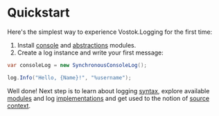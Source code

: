 # Quickstart

Here's the simplest way to experience Vostok.Logging for the first time:

1. Install [console](modules/console.md#source-and-packages) and [abstractions](modules/abstractions.md) modules.
2. Create a log instance and write your first message:

```csharp
var consoleLog = new SynchronousConsoleLog();

log.Info("Hello, {Name}!", "%username");
```

Well done! Next step is to learn about logging [syntax](concepts/syntax/), explore available [modules](modules/) and log [implementations](implementations/) and get used to the notion of [source context](concepts/source-context.md).

